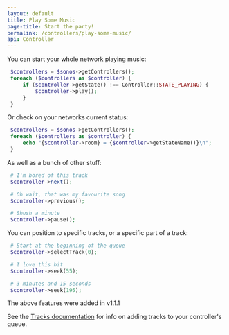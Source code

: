 ```yaml
---
layout: default
title: Play Some Music
page-title: Start the party!
permalink: /controllers/play-some-music/
api: Controller
---
```



You can start your whole network playing music:

~~~php
 $controllers = $sonos->getControllers();
 foreach ($controllers as $controller) {
     if ($controller->getState() !== Controller::STATE_PLAYING) {
         $controller->play();
     }
 }
~~~


Or check on your networks current status:

~~~php
 $controllers = $sonos->getControllers();
 foreach ($controllers as $controller) {
     echo "{$controller->room} = {$controller->getStateName()}\n";
 }
~~~


As well as a bunch of other stuff:

~~~php
 # I'm bored of this track
 $controller->next();

 # Oh wait, that was my favourite song
 $controller->previous();

 # Shush a minute
 $controller->pause();
~~~


You can position to specific tracks, or a specific part of a track:

~~~php
 # Start at the beginning of the queue
 $controller->selectTrack(0);

 # I love this bit
 $controller->seek(55);

 # 3 minutes and 15 seconds
 $controller->seek(195);
~~~

<p class="message-info">The above features were added in v1.1.1</p>

See the <a href='../../usage/tracks/'>Tracks documentation</a> for info on adding tracks to your controller's queue.
